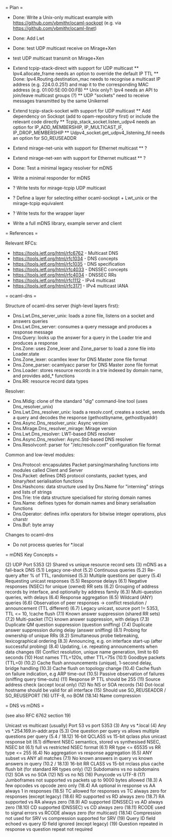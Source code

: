 = Plan =

* Done: Write a Unix-only multicast example with https://github.com/vbmithr/ocaml-sockopt (e.g. via https://github.com/vbmithr/ocaml-llnet)
* Done: Add Lwt
* Done: test UDP multicast receive on Mirage+Xen
* test UDP multicast transmit on Mirage+Xen

* Extend tcpip-stack-direct with support for UDP multicast
** Ipv4.allocate_frame needs an option to override the default IP TTL
** Done: Ipv4.Routing.destination_mac needs to recognise a multicast IP address (e.g. 224.0.0.251) and map it to the corresponding MAC address (e.g. 01:00:5E:00:00:FB)
** Unix only?: Ipv4 needs an API to join/leave multicast groups (?)
** UDP "sockets" need to receive messages transmitted by the same Unikernel

* Extend tcpip-stack-socket with support for UDP multicast
** Add dependency on Sockopt (add to opam-repository first) or include the relevant code directly
** Tcpip_stack_socket.listen_udpv4 needs an option for IP_ADD_MEMBERSHIP, IP_MULTICAST_IF, IP_DROP_MEMBERSHIP
** Udpv4_socket.get_udpv4_listening_fd needs an option for SO_REUSEADDR

* Extend mirage-net-unix with support for Ethernet multicast
** ?
* Extend mirage-net-xen with support for Ethernet multicast
** ?

* Done: Test a minimal legacy resolver for mDNS
* Write a minimal responder for mDNS
* ? Write tests for mirage-tcpip UDP multicast
* ? Define a layer for selecting either ocaml-sockopt + Lwt_unix or the mirage-tcpip equivalent
* ? Write tests for the wrapper layer
* Write a full mDNS library, example server and client


= References =

Relevant RFCs:
* https://tools.ietf.org/html/rfc6762 - Multicast DNS
* https://tools.ietf.org/html/rfc1034 - DNS concepts
* https://tools.ietf.org/html/rfc1035 - DNS specification
* https://tools.ietf.org/html/rfc4033 - DNSSEC concepts
* https://tools.ietf.org/html/rfc4034 - DNSSEC RRs
* https://tools.ietf.org/html/rfc1112 - IPv4 multicast
* https://tools.ietf.org/html/rfc3171 - IPv4 multicast IANA

= ocaml-dns =

Structure of ocaml-dns server (high-level layers first):
* Dns.Lwt.Dns_server_unix: loads a zone file, listens on a socket and answers queries
* Dns.Lwt.Dns_server: consumes a query message and produces a response message
* Dns.Query: looks up the answer for a query in the Loader trie and produces a response
* Dns.Zone: uses Zone_lexer and Zone_parser to load a zone file into Loader.state
* Dns.Zone_lexer: ocamllex lexer for DNS Master zone file format
* Dns.Zone_parser: ocamlyacc parser for DNS Master zone file format
* Dns.Loader: stores resource records in a trie indexed by domain name, and provides add_* functions
* Dns.RR: resource record data types

Resolver:
* Dns.Mldig: clone of the standard "dig" command-line tool (uses Dns_resolver_unix)
* Dns.Lwt.Dns_resolver_unix: loads a resolv.conf, creates a socket, sends a query and decodes the response (gethostbyname, gethostbyaddr)
* Dns.Async.Dns_resolver_unix: Async version
* Dns.Mirage.Dns_resolver_mirage: Mirage version
* Dns.Lwt.Dns_resolver: LWT-based DNS resolver
* Dns.Async.Dns_resolver: Async.Std-based DNS resolver
* Dns.Resolvconf: parser for "/etc/resolv.conf" configuration file format

Common and low-level modules:
* Dns.Protocol: encapsulates Packet parsing/marshaling functions into modules called Client and Server
* Dns.Packet: defines DNS protocol constants, packet types, and binary/text serialisation functions
* Dns.Hashcons: data structure used by Dns.Name for "interning" strings and lists of strings
* Dns.Trie: trie data structure specialised for storing domain names
* Dns.Name: defines types for domain names and binary serialisation functions
* Dns.Operator: defines infix operators for bitwise integer operations, plus charstr
* Dns.Buf: byte array

Changes to ocaml-dns
* Do not process queries for *.local


= mDNS Key Concepts =

(2) UDP Port 5353
(2) Shared vs unique resource record sets
(3) mDNS as a fall-back DNS
(5.1) Legacy one-shot
(5.2) Continuous queries
(5.2) Re-query after % of TTL, randomised
(5.3) Multiple questions per query
(5.4) Requesting unicast responses
(5.5) Response delays
(6.1) Negative responses (NSEC) for unique (owned) RR sets
(6.2) Grouping of address records by interface, and optionally by address family
(6.3) Multi-question queries, with delays
(6.4) Response aggregation
(6.5) Wildcard (ANY) queries
(6.6) Observation of peer responses -> conflict resolution / announcement (TTL different)
(6.7) Legacy unicast, source port != 5353, TTL <= 10, !cache flush
(7.1) Known answer suppression (shared RR sets)
(7.2) Multi-packet (TC) known answer suppression, with delays
(7.3) Duplicate QM question suppression (question sniffing)
(7.4) Duplicate answer suppression during delay (answer sniffing)
(8.1) Probing for ownership of unique RRs
(8.2) Simultaneous probe tiebreaking, lexicographical ordering
(8.3) Announcing, e.g. on interface start-up (after successful probing)
(8.4) Updating, i.e. repeating announcements when data changes
(9) Conflict resolution, unique name generation, limit to 60 seconds
(10) Host names TTL=120s, other TTL=75s
(10.1) Goodbye packets (TTL=0)
(10.2) Cache flush announcements (unique), 1-second delay, bridge handling
(10.3) Cache flush on topology change
(10.4) Cache flush on failure indication, e.g ARP time-out
(10.5) Passive observation of failures (sniffing query time-outs)
(11) Response IP TTL should be 255
(11) Source address check (accept local only)
(12) No NS or SOA records
(14) Dot-local hostname should be valid for all interface
(15) Should use SO_REUSEADDR / SO_REUSEPORT
(16) UTF-8, no BOM
(18.14) Name compression


= DNS vs mDNS =

(see also RFC 6762 section 19)

Unicast vs multicast (usually)
Port 53 vs port 5353
(3) Any vs *.local
(4) Any vs *.254.169.in-addr.arpa
(5.3) One question per query vs allows multiple questions per query
(5.4 / 18.12) 16-bit QCLASS vs 15-bit qclass plus unicast response bit
(6.1) different NSEC semantics, stored vs synthesised NSEC, NSEC bit
(6.1) full vs restricted NSEC format
(6.1) RR type <= 65535 vs RR type <= 255
(6.4) No aggregation vs response aggregation
(6.5) ANY subset vs ANY all matches
(7.1) No known answers in query vs known answers in query
(10.2 / 18.13) 16-bit RR CLASS vs 15-bit rrclass plus cache flush bit (for standard RR types only)
(12) Subdomains vs no subdomains
(12) SOA vs no SOA
(12) NS vs no NS
(16) Punycode vs UTF-8
(17) Jumboframes not supported vs packets up to 9000 bytes allowed
(18.3) A few opcodes vs opcode zero only
(18.4) AA optional in response vs AA always 1 in responses
(18.5) TC allowed for responses vs TC always zero for responses (except legacy)
(18.6) RD supported vs RD always zero
(18.7) RA supported vs RA always zero
(18.9) AD supported (DNSSEC) vs AD always zero
(18.10) CD supported (DNSSEC) vs CD always zero
(18.11) RCODE used to signal errors vs RCODE always zero (for multicast)
(18.14) Compression not used for SRV vs compression supported for SRV
(19) Query ID field echoed vs query ID field ignored (except legacy)
(19) Question repeated in response vs question repeat not required



